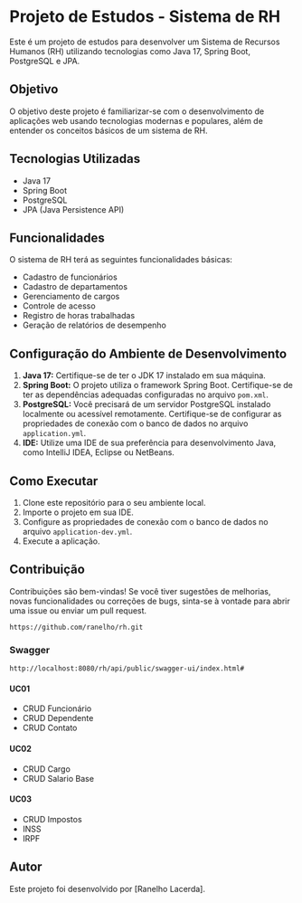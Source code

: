 # Projeto de Estudos - Sistema de RH

Este é um projeto de estudos para desenvolver um Sistema de Recursos Humanos (RH) utilizando tecnologias como Java 17, Spring Boot, PostgreSQL e JPA.

## Objetivo

O objetivo deste projeto é familiarizar-se com o desenvolvimento de aplicações web usando tecnologias modernas e populares, além de entender os conceitos básicos de um sistema de RH.

## Tecnologias Utilizadas

- Java 17
- Spring Boot
- PostgreSQL
- JPA (Java Persistence API)

## Funcionalidades

O sistema de RH terá as seguintes funcionalidades básicas:

- Cadastro de funcionários
- Cadastro de departamentos
- Gerenciamento de cargos
- Controle de acesso
- Registro de horas trabalhadas
- Geração de relatórios de desempenho

## Configuração do Ambiente de Desenvolvimento

1. **Java 17:** Certifique-se de ter o JDK 17 instalado em sua máquina.
2. **Spring Boot:** O projeto utiliza o framework Spring Boot. Certifique-se de ter as dependências adequadas configuradas no arquivo `pom.xml`.
3. **PostgreSQL:** Você precisará de um servidor PostgreSQL instalado localmente ou acessível remotamente. Certifique-se de configurar as propriedades de conexão com o banco de dados no arquivo `application.yml`.
4. **IDE:** Utilize uma IDE de sua preferência para desenvolvimento Java, como IntelliJ IDEA, Eclipse ou NetBeans.

## Como Executar

1. Clone este repositório para o seu ambiente local.
2. Importe o projeto em sua IDE.
3. Configure as propriedades de conexão com o banco de dados no arquivo `application-dev.yml`.
4. Execute a aplicação.

## Contribuição

Contribuições são bem-vindas! Se você tiver sugestões de melhorias, novas funcionalidades ou correções de bugs, sinta-se à vontade para abrir uma issue ou enviar um pull request.
``` 
https://github.com/ranelho/rh.git 
```

### Swagger
```
http://localhost:8080/rh/api/public/swagger-ui/index.html# 
```

#### UC01
- CRUD Funcionário
- CRUD Dependente
- CRUD Contato

#### UC02
- CRUD Cargo
- CRUD Salario Base

#### UC03
- CRUD Impostos
- INSS
- IRPF

## Autor

Este projeto foi desenvolvido por [Ranelho Lacerda].


